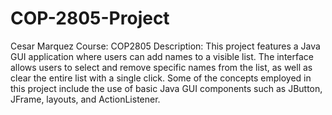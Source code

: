 # COP-2805-Project
Cesar Marquez 
Course: COP2805
Description:
This project features a Java GUI application where users can add names to a visible list. The interface allows users to select and remove specific names from the list, as well as clear the entire list with a single click.
Some of the concepts employed in this project include the use of basic Java GUI components such as JButton, JFrame, layouts, and ActionListener.
